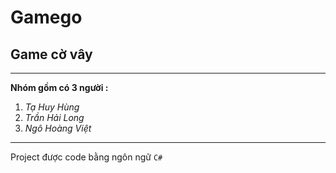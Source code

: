 # Gamego
## Game cờ vây 

---
**Nhóm gồm có 3 người :**
1. *Tạ Huy Hùng*
2. *Trần Hải Long*
3. *Ngô Hoàng Việt*	
---
  
Project được code bằng ngôn ngữ `C#`
